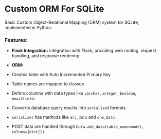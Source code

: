 # Custom ORM For SQLite

Basic Custom Object-Relational Mapping (ORM) system for SQLite, implemented in Python.


### Features:
- **Flask Integration:** Integration with Flask, providing web routing, request handling, and response rendering.

- **ORM:**
- Creates table with Auto Incremented Primary Key
- Table names are mapped to classes
- Define columns with data types like `varchar`, `integer`, `boolean`, `emailfield`.
- Converts database query results into `serialized` formats.
- `serializer` has methods like `all_data` and `one_data`.
- POST data are handled through `Data.add_data(table_name=model, column={dict}})`.